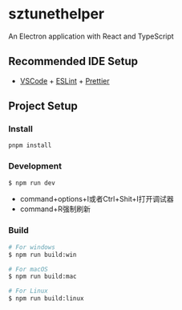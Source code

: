 # sztunethelper

An Electron application with React and TypeScript

## Recommended IDE Setup

- [VSCode](https://code.visualstudio.com/) + [ESLint](https://marketplace.visualstudio.com/items?itemName=dbaeumer.vscode-eslint) + [Prettier](https://marketplace.visualstudio.com/items?itemName=esbenp.prettier-vscode)

## Project Setup

### Install

```bash
pnpm install
```

### Development

```bash
$ npm run dev
```

- command+options+I或者Ctrl+Shit+I打开调试器
- command+R强制刷新

### Build

```bash
# For windows
$ npm run build:win

# For macOS
$ npm run build:mac

# For Linux
$ npm run build:linux
```

